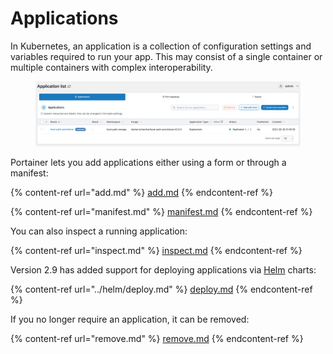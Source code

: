# Applications

In Kubernetes, an application is a collection of configuration settings and variables required to run your app. This may consist of a single container or multiple containers with complex interoperability.

<figure><img src="../../../.gitbook/assets/2.15-kubernetes_application_apps_list.png" alt=""><figcaption></figcaption></figure>

Portainer lets you add applications either using a form or through a manifest:

{% content-ref url="add.md" %}
[add.md](add.md)
{% endcontent-ref %}

{% content-ref url="manifest.md" %}
[manifest.md](manifest.md)
{% endcontent-ref %}

You can also inspect a running application:

{% content-ref url="inspect.md" %}
[inspect.md](inspect.md)
{% endcontent-ref %}

Version 2.9 has added support for deploying applications via [Helm](../helm/) charts:

{% content-ref url="../helm/deploy.md" %}
[deploy.md](../helm/deploy.md)
{% endcontent-ref %}

If you no longer require an application, it can be removed:

{% content-ref url="remove.md" %}
[remove.md](remove.md)
{% endcontent-ref %}

